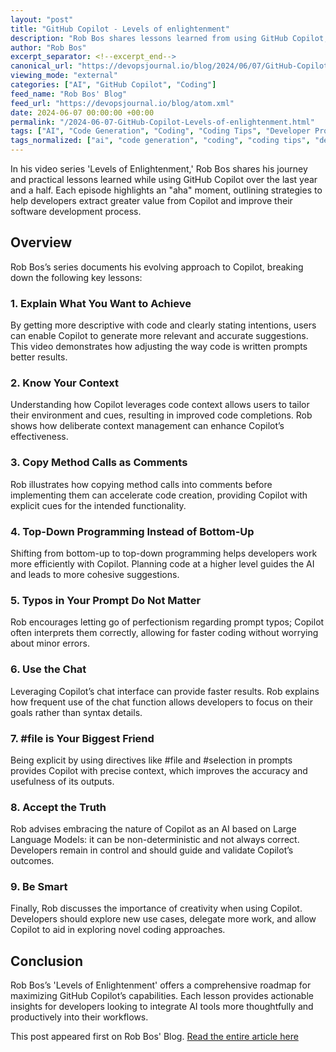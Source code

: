 ```yaml
---
layout: "post"
title: "GitHub Copilot - Levels of enlightenment"
description: "Rob Bos shares lessons learned from using GitHub Copilot, offering practical tips and insights in his 'Levels of Enlightenment' video series."
author: "Rob Bos"
excerpt_separator: <!--excerpt_end-->
canonical_url: "https://devopsjournal.io/blog/2024/06/07/GitHub-Copilot-Levels-of-enlightenment"
viewing_mode: "external"
categories: ["AI", "GitHub Copilot", "Coding"]
feed_name: "Rob Bos' Blog"
feed_url: "https://devopsjournal.io/blog/atom.xml"
date: 2024-06-07 00:00:00 +00:00
permalink: "/2024-06-07-GitHub-Copilot-Levels-of-enlightenment.html"
tags: ["AI", "Code Generation", "Coding", "Coding Tips", "Developer Productivity", "GitHub Copilot", "Machine Learning Tools", "Posts", "Prompt Engineering", "Software Practices"]
tags_normalized: ["ai", "code generation", "coding", "coding tips", "developer productivity", "github copilot", "machine learning tools", "posts", "prompt engineering", "software practices"]
---
```


In his video series 'Levels of Enlightenment,' Rob Bos shares his journey and practical lessons learned while using GitHub Copilot over the last year and a half. <!--excerpt_end--> Each episode highlights an "aha" moment, outlining strategies to help developers extract greater value from Copilot and improve their software development process.

## Overview

Rob Bos’s series documents his evolving approach to Copilot, breaking down the following key lessons:

### 1. Explain What You Want to Achieve

By getting more descriptive with code and clearly stating intentions, users can enable Copilot to generate more relevant and accurate suggestions. This video demonstrates how adjusting the way code is written prompts better results.

### 2. Know Your Context

Understanding how Copilot leverages code context allows users to tailor their environment and cues, resulting in improved code completions. Rob shows how deliberate context management can enhance Copilot’s effectiveness.

### 3. Copy Method Calls as Comments

Rob illustrates how copying method calls into comments before implementing them can accelerate code creation, providing Copilot with explicit cues for the intended functionality.

### 4. Top-Down Programming Instead of Bottom-Up

Shifting from bottom-up to top-down programming helps developers work more efficiently with Copilot. Planning code at a higher level guides the AI and leads to more cohesive suggestions.

### 5. Typos in Your Prompt Do Not Matter

Rob encourages letting go of perfectionism regarding prompt typos; Copilot often interprets them correctly, allowing for faster coding without worrying about minor errors.

### 6. Use the Chat

Leveraging Copilot’s chat interface can provide faster results. Rob explains how frequent use of the chat function allows developers to focus on their goals rather than syntax details.

### 7. #file is Your Biggest Friend

Being explicit by using directives like #file and #selection in prompts provides Copilot with precise context, which improves the accuracy and usefulness of its outputs.

### 8. Accept the Truth

Rob advises embracing the nature of Copilot as an AI based on Large Language Models: it can be non-deterministic and not always correct. Developers remain in control and should guide and validate Copilot’s outcomes.

### 9. Be Smart

Finally, Rob discusses the importance of creativity when using Copilot. Developers should explore new use cases, delegate more work, and allow Copilot to aid in exploring novel coding approaches.

## Conclusion

Rob Bos’s 'Levels of Enlightenment' offers a comprehensive roadmap for maximizing GitHub Copilot’s capabilities. Each lesson provides actionable insights for developers looking to integrate AI tools more thoughtfully and productively into their workflows.

This post appeared first on Rob Bos' Blog. [Read the entire article here](https://devopsjournal.io/blog/2024/06/07/GitHub-Copilot-Levels-of-enlightenment)
